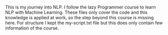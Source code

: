 This is my journey into NLP. I follow the lazy Programmer course to learn NLP with Machine Learning. These files only cover the code and this knowledge is applied at work, so the step beyond this course is missing here. For structure I kept the my-script.txt file but this does only contain few information of the course. 
